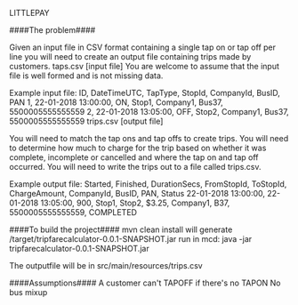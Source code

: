 LITTLEPAY

####The problem####

Given an input file in CSV format containing a single tap on or tap off per line you will need to create an output
file containing trips made by customers.
taps.csv [input file]
You are welcome to assume that the input file is well formed and is not missing data.

Example input file:
ID, DateTimeUTC, TapType, StopId, CompanyId, BusID, PAN
1, 22-01-2018 13:00:00, ON, Stop1, Company1, Bus37, 5500005555555559
2, 22-01-2018 13:05:00, OFF, Stop2, Company1, Bus37, 5500005555555559
trips.csv [output file]

You will need to match the tap ons and tap offs to create trips. You will need to determine how much to
charge for the trip based on whether it was complete, incomplete or cancelled and where the tap on and tap
off occurred. You will need to write the trips out to a file called trips.csv.

Example output file:
Started, Finished, DurationSecs, FromStopId, ToStopId, ChargeAmount, CompanyId, BusID, PAN,
Status
22-01-2018 13:00:00, 22-01-2018 13:05:00, 900, Stop1, Stop2, $3.25, Company1, B37,
5500005555555559, COMPLETED

####To build the project####
mvn clean install will generate /target/tripfarecalculator-0.0.1-SNAPSHOT.jar
run in mcd: java -jar tripfarecalculator-0.0.1-SNAPSHOT.jar

The outputfile will be in src/main/resources/trips.csv

####Assumptions####
A customer can't TAPOFF if there's no TAPON
No bus mixup
